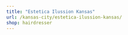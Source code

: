 ```yaml
---
title: "Estetica Ilussion Kansas"
url: /kansas-city/estetica-ilussion-kansas/
shop: hairdresser
---
```

